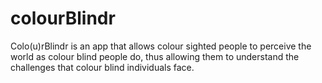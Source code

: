 # colourBlindr
Colo(u)rBlindr is an app that allows colour sighted people to perceive the world as colour blind people do, thus allowing them to understand the challenges that colour blind individuals face.
